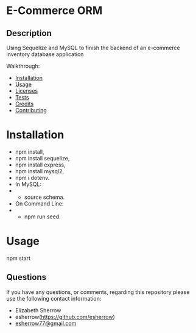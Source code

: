 # E-Commerce ORM
  
  ## Description
  Using Sequelize and MySQL to finish the backend of an e-commerce inventory database application

  Walkthrough: 
    
  * [Installation](#installation)
  * [Usage](#usage)
  * [Licenses](#licenses)
  * [Tests](#tests)
  * [Credits](#credits)
  * [Contributing](#contributing)
    
  # Installation
  * npm install,
  * npm install sequelize, 
  * npm install express, 
  * npm install mysql2, 
  * npm i dotenv.  
  * In MySQL: 
  * * source schema.  
  * On Command Line: 
  * * npm run seed.
  
  # Usage
  npm start
  
  
  
  
  
  
  ## Questions
  If you have any questions, or comments, regarding this repository please use the following contact information:
  * Elizabeth Sherrow  
  * esherrow(https://github.com/esherrow)
  * esherrow77@gmail.com
